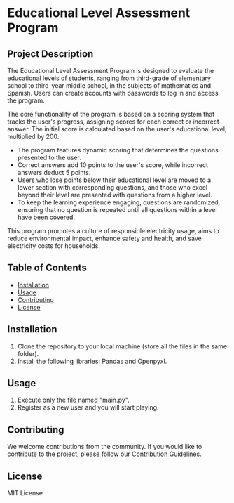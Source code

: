 # Educational Level Assessment Program

## Project Description

The Educational Level Assessment Program is designed to evaluate the educational levels of students, ranging from third-grade of elementary school to third-year middle school, in the subjects of mathematics and Spanish. Users can create accounts with passwords to log in and access the program.

The core functionality of the program is based on a scoring system that tracks the user's progress, assigning scores for each correct or incorrect answer. The initial score is calculated based on the user's educational level, multiplied by 200.

- The program features dynamic scoring that determines the questions presented to the user.
- Correct answers add 10 points to the user's score, while incorrect answers deduct 5 points.
- Users who lose points below their educational level are moved to a lower section with corresponding questions, and those who excel beyond their level are presented with questions from a higher level.
- To keep the learning experience engaging, questions are randomized, ensuring that no question is repeated until all questions within a level have been covered.

This program promotes a culture of responsible electricity usage, aims to reduce environmental impact, enhance safety and health, and save electricity costs for households.

## Table of Contents

- [Installation](#installation)
- [Usage](#usage)
- [Contributing](#contributing)
- [License](#license)

## Installation

1. Clone the repository to your local machine (store all the files in the same folder).
2. Install the following libraries: Pandas and Openpyxl.

## Usage

1. Execute only the file named "main.py".
2. Register as a new user and you will start playing.

## Contributing

We welcome contributions from the community. If you would like to contribute to the project, please follow our [Contribution Guidelines](CONTRIBUTING.md).

## License
MIT License
